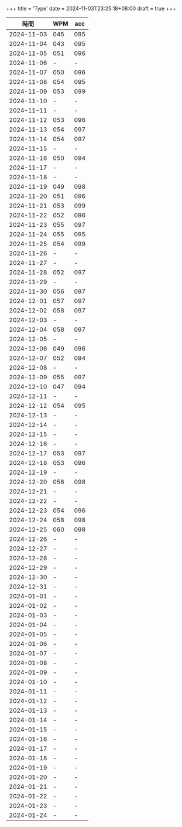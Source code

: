 +++
title = 'Type'
date = 2024-11-03T23:25:18+08:00
draft = true
+++

|    時間    |  WPM  |  acc  |
|------------|-------|-------|
| 2024-11-03 |  045  |  095  |
| 2024-11-04 |  043  |  095  |
| 2024-11-05 |  051  |  096  |
| 2024-11-06 |   -   |   -   |
| 2024-11-07 |  050  |  096  |
| 2024-11-08 |  054  |  095  |
| 2024-11-09 |  053  |  099  |
| 2024-11-10 |   -   |   -   |
| 2024-11-11 |   -   |   -   |
| 2024-11-12 |  053  |  096  |
| 2024-11-13 |  054  |  097  |
| 2024-11-14 |  054  |  097  |
| 2024-11-15 |   -   |   -   |
| 2024-11-16 |  050  |  094  |
| 2024-11-17 |   -   |   -   |
| 2024-11-18 |   -   |   -   |
| 2024-11-19 |  049  |  098  |
| 2024-11-20 |  051  |  096  |
| 2024-11-21 |  053  |  099  |
| 2024-11-22 |  052  |  096  |
| 2024-11-23 |  055  |  097  |
| 2024-11-24 |  055  |  095  |
| 2024-11-25 |  054  |  099  |
| 2024-11-26 |   -   |   -   |
| 2024-11-27 |   -   |   -   |
| 2024-11-28 |  052  |  097  |
| 2024-11-29 |   -   |   -   |
| 2024-11-30 |  056  |  097  |
| 2024-12-01 |  057  |  097  |
| 2024-12-02 |  058  |  097  |
| 2024-12-03 |   -   |   -   |
| 2024-12-04 |  058  |  097  |
| 2024-12-05 |   -   |   -   |
| 2024-12-06 |  049  |  096  |
| 2024-12-07 |  052  |  094  |
| 2024-12-08 |   -   |   -   |
| 2024-12-09 |  055  |  097  |
| 2024-12-10 |  047  |  094  |
| 2024-12-11 |   -   |   -   |
| 2024-12-12 |  054  |  095  |
| 2024-12-13 |   -   |   -   |
| 2024-12-14 |   -   |   -   |
| 2024-12-15 |   -   |   -   |
| 2024-12-16 |   -   |   -   |
| 2024-12-17 |  053  |  097  |
| 2024-12-18 |  053  |  096  |
| 2024-12-19 |   -   |   -   |
| 2024-12-20 |  056  |  098  |
| 2024-12-21 |   -   |   -   |
| 2024-12-22 |   -   |   -   |
| 2024-12-23 |  054  |  096  |
| 2024-12-24 |  058  |  098  |
| 2024-12-25 |  060  |  098  |
| 2024-12-26 |   -   |   -   |
| 2024-12-27 |   -   |   -   |
| 2024-12-28 |   -   |   -   |
| 2024-12-29 |   -   |   -   |
| 2024-12-30 |   -   |   -   |
| 2024-12-31 |   -   |   -   |
| 2024-01-01 |   -   |   -   |
| 2024-01-02 |   -   |   -   |
| 2024-01-03 |   -   |   -   |
| 2024-01-04 |   -   |   -   |
| 2024-01-05 |   -   |   -   |
| 2024-01-06 |   -   |   -   |
| 2024-01-07 |   -   |   -   |
| 2024-01-08 |   -   |   -   |
| 2024-01-09 |   -   |   -   |
| 2024-01-10 |   -   |   -   |
| 2024-01-11 |   -   |   -   |
| 2024-01-12 |   -   |   -   |
| 2024-01-13 |   -   |   -   |
| 2024-01-14 |   -   |   -   |
| 2024-01-15 |   -   |   -   |
| 2024-01-16 |   -   |   -   |
| 2024-01-17 |   -   |   -   |
| 2024-01-18 |   -   |   -   |
| 2024-01-19 |   -   |   -   |
| 2024-01-20 |   -   |   -   |
| 2024-01-21 |   -   |   -   |
| 2024-01-22 |   -   |   -   |
| 2024-01-23 |   -   |   -   |
| 2024-01-24 |   -   |   -   |

